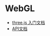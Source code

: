 # WebGL

- [three.js 入门文档](https://github.com/ArcherGrey/study/tree/master/JavaScript/WebGL/threejs/doc)
- [API文档](https://github.com/ArcherGrey/study/blob/master/JavaScript/WebGL/threejs/doc/api.md)

